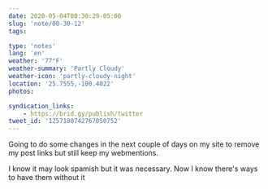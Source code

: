 ```yaml
---
date: 2020-05-04T00:30:29-05:00
slug: 'note/00-30-12'
tags:

type: 'notes'
lang: 'en'
weather: '77°F'
weather-summary: 'Partly Cloudy'
weather-icon: 'partly-cloudy-night'
location: '25.7555,-100.4022'
photos:

syndication_links:
    - https://brid.gy/publish/twitter
tweet_id: '1257180742767050752'
---
```

Going to do some changes in the next couple of days on my site to remove my  post links but still keep my webmentions. 

I know it may look spamish but it was necessary. Now I know there's ways to have them without it